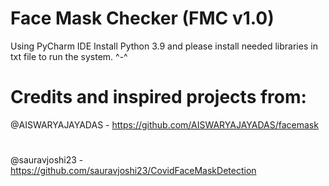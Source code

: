 # Face Mask Checker (FMC v1.0)
Using PyCharm IDE
Install Python 3.9 and please install needed libraries in txt file to run the system. ^-^
 
# Credits and inspired projects from: 
@AISWARYAJAYADAS - https://github.com/AISWARYAJAYADAS/facemask
#
@sauravjoshi23 - https://github.com/sauravjoshi23/CovidFaceMaskDetection
